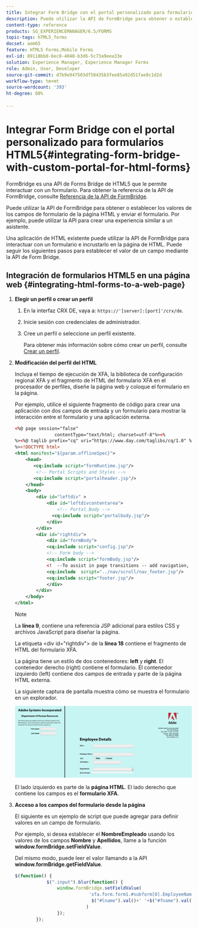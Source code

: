 ```yaml
---
title: Integrar Form Bridge con el portal personalizado para formularios HTML5
description: Puede utilizar la API de FormBridge para obtener o establecer los valores de los campos de formulario de la página HTML y enviar el formulario.
content-type: reference
products: SG_EXPERIENCEMANAGER/6.5/FORMS
topic-tags: hTML5_forms
docset: aem65
feature: HTML5 Forms,Mobile Forms
exl-id: 89118bb8-6ec8-4048-b3d6-5c73a9eea33e
solution: Experience Manager, Experience Manager Forms
role: Admin, User, Developer
source-git-commit: d7b9e947503df58435b3fee85a92d51fae8c1d2d
workflow-type: tm+mt
source-wordcount: '393'
ht-degree: 88%

---
```


# Integrar Form Bridge con el portal personalizado para formularios HTML5{#integrating-form-bridge-with-custom-portal-for-html-forms}

FormBridge es una API de Forms Bridge de HTML5 que le permite interactuar con un formulario. Para obtener la referencia de la API de FormBridge, consulte [Referencia de la API de FormBridge](/help/forms/using/form-bridge-apis.md).

Puede utilizar la API de FormBridge para obtener o establecer los valores de los campos de formulario de la página HTML y enviar el formulario. Por ejemplo, puede utilizar la API para crear una experiencia similar a un asistente.

Una aplicación de HTML existente puede utilizar la API de FormBridge para interactuar con un formulario e incrustarlo en la página de HTML. Puede seguir los siguientes pasos para establecer el valor de un campo mediante la API de Form Bridge.

## Integración de formularios HTML5 en una página web {#integrating-html-forms-to-a-web-page}

1. **Elegir un perfil o crear un perfil**

   1. En la interfaz CRX DE, vaya a: `https://'[server]:[port]'/crx/de`.
   1. Inicie sesión con credenciales de administrador.
   1. Cree un perfil o seleccione un perfil existente.

      Para obtener más información sobre cómo crear un perfil, consulte [Crear un perfil](/help/forms/using/custom-profile.md).

1. **Modificación del perfil del HTML**

   Incluya el tiempo de ejecución de XFA, la biblioteca de configuración regional XFA y el fragmento de HTML del formulario XFA en el procesador de perfiles, diseñe la página web y coloque el formulario en la página.

   Por ejemplo, utilice el siguiente fragmento de código para crear una aplicación con dos campos de entrada y un formulario para mostrar la interacción entre el formulario y una aplicación externa.

   ```xml
   <%@ page session="false"
                  contentType="text/html; charset=utf-8"%><%
   %><%@ taglib prefix="cq" uri="https://www.day.com/taglibs/cq/1.0" %><%
   %><!DOCTYPE html>
   <html manifest="${param.offlineSpec}">
       <head>
          <cq:include script="formRuntime.jsp"/>
           <!-- Portal Scripts and Styles -->
          <cq:include script="portalheader.jsp"/>
       </head>
       <body>
           <div id="leftdiv" >
               <div id="leftdivcontentarea">
                   <!-- Portal Body -->
                 <cq:include script="portalbody.jsp"/>
               </div>
           </div>
           <div id="rightdiv">
               <div id="formBody">
               <cq:include script="config.jsp"/>
               <!-- Form body -->
               <cq:include script="formBody.jsp"/>
               <!  --To assist in page transitions -- add navigation, based on scrolling -->
               <cq:include  script="../nav/scroll/nav_footer.jsp"/>
               <cq:include script="footer.jsp"/>
               </div>
           </div>
       </body>
   </html>
   ```

   >[!NOTE]
   >
   >La **línea 9**, contiene una referencia JSP adicional para estilos CSS y archivos JavaScript para diseñar la página.
   >
   >
   >La etiqueta &lt;div id=&quot;rightdiv&quot;> de la **línea 18** contiene el fragmento de HTML del formulario XFA.
   >
   >
   >La página tiene un estilo de dos contenedores: **left** y **right**. El contenedor derecho (right) contiene el formulario. El contenedor izquierdo (left) contiene dos campos de entrada y parte de la página HTML externa.
   >
   >
   >La siguiente captura de pantalla muestra cómo se muestra el formulario en un explorador.

   ![portal](assets/portal.jpg)

   El lado izquierdo es parte de la **página HTML**. El lado derecho que contiene los campos es el **formulario XFA**.

1. **Acceso a los campos del formulario desde la página**

   El siguiente es un ejemplo de script que puede agregar para definir valores en un campo de formulario.

   Por ejemplo, si desea establecer el **NombreEmpleado** usando los valores de los campos **Nombre** y **Apellidos**, llame a la función **window.formBridge.setFieldValue**.

   Del mismo modo, puede leer el valor llamando a la API **window.formBridge.getFieldValue**.

   ```javascript
   $(function() {
               $(".input").blur(function() {
                   window.formBridge.setFieldValue(
                               'xfa.form.form1.#subform[0].EmployeeName',
                                $("#lname").val()+' '+$("#fname").val()
                              )
                   });
           });
   ```
